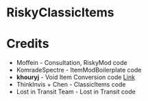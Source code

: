 # RiskyClassicItems

# Credits
* Moffein - Consultation, RiskyMod code
* KomradeSpectre - ItemModBoilerplate code
* **khouryj** - Void Item Conversion code [Link](https://risk-of-thunder.github.io/R2Wiki/Mod-Creation/Assets/Void-Items/)
* ThinkInvis + Chen - ClassicItems code
* Lost in Transit Team - Lost in Transit code